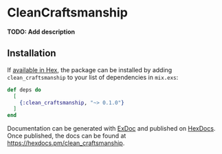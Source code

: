 # CleanCraftsmanship

**TODO: Add description**

## Installation

If [available in Hex](https://hex.pm/docs/publish), the package can be installed
by adding `clean_craftsmanship` to your list of dependencies in `mix.exs`:

```elixir
def deps do
  [
    {:clean_craftsmanship, "~> 0.1.0"}
  ]
end
```

Documentation can be generated with [ExDoc](https://github.com/elixir-lang/ex_doc)
and published on [HexDocs](https://hexdocs.pm). Once published, the docs can
be found at <https://hexdocs.pm/clean_craftsmanship>.

